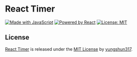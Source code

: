 # React Timer

[![Made with JavaScript](https://img.shields.io/badge/Made_with-JavaScript-pink.svg)](https://img.shields.io/badge/Made_with-JavaScript-pink.svg) [![Powered by React](https://img.shields.io/badge/Powered%20by-React-lightblue)](https://img.shields.io/badge/Powered%20by-React-lightblue) [![License: MIT](https://img.shields.io/badge/License-MIT-yellow.svg)](https://opensource.org/licenses/MIT)

## License
[React Timer](https://github.com/yungshun317/react-timer) is released under the [MIT License](https://opensource.org/licenses/MIT) by [yungshun317](https://github.com/yungshun317).